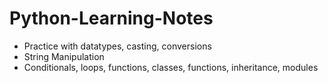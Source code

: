 # Python-Learning-Notes

- Practice with datatypes, casting, conversions
- String Manipulation
- Conditionals, loops, functions, classes, functions, inheritance, modules

